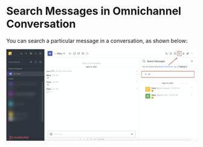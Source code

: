 # Search Messages in Omnichannel Conversation

You can search a particular message in a conversation, as shown below:

![](../../../../.gitbook/assets/image%20%28324%29.png)

